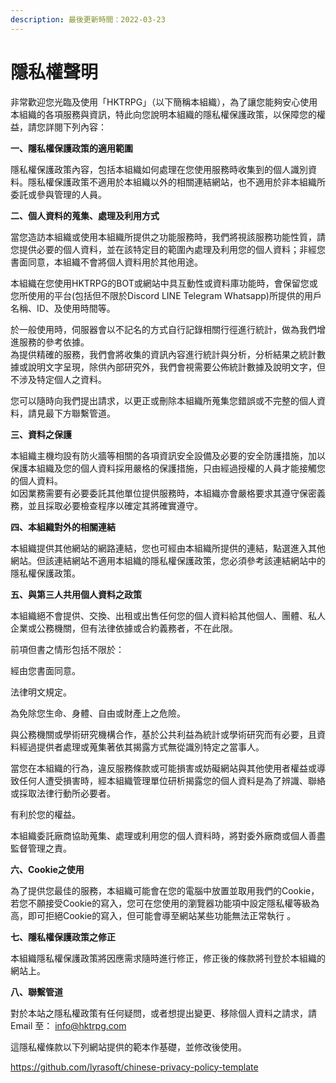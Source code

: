 ```yaml
---
description: 最後更新時間：2022-03-23
---
```


# 隱私權聲明

非常歡迎您光臨及使用「HKTRPG」（以下簡稱本組織），為了讓您能夠安心使用本組織的各項服務與資訊，特此向您說明本組織的隱私權保護政策，以保障您的權益，請您詳閱下列內容：

**一、隱私權保護政策的適用範圍**&#x20;

隱私權保護政策內容，包括本組織如何處理在您使用服務時收集到的個人識別資料。隱私權保護政策不適用於本組織以外的相關連結網站，也不適用於非本組織所委託或參與管理的人員。

**二、個人資料的蒐集、處理及利用方式**&#x20;

當您造訪本組織或使用本組織所提供之功能服務時，我們將視該服務功能性質，請您提供必要的個人資料，並在該特定目的範圍內處理及利用您的個人資料；非經您書面同意，本組織不會將個人資料用於其他用途。&#x20;

本組織在您使用HKTRPG的BOT或網站中具互動性或資料庫功能時，會保留您或您所使用的平台(包括但不限於Discord LINE Telegram Whatsapp)所提供的用戶名稱、ID、及使用時間等。&#x20;

於一般使用時，伺服器會以不記名的方式自行記錄相關行徑進行統計，做為我們增進服務的參考依據。 \
為提供精確的服務，我們會將收集的資訊內容進行統計與分析，分析結果之統計數據或說明文字呈現，除供內部研究外，我們會視需要公佈統計數據及說明文字，但不涉及特定個人之資料。&#x20;

您可以隨時向我們提出請求，以更正或刪除本組織所蒐集您錯誤或不完整的個人資料，請見最下方聯繫管道。

**三、資料之保護**&#x20;

本組織主機均設有防火牆等相關的各項資訊安全設備及必要的安全防護措施，加以保護本組織及您的個人資料採用嚴格的保護措施，只由經過授權的人員才能接觸您的個人資料。\
如因業務需要有必要委託其他單位提供服務時，本組織亦會嚴格要求其遵守保密義務，並且採取必要檢查程序以確定其將確實遵守。&#x20;

**四、本組織對外的相關連結**&#x20;

本組織提供其他網站的網路連結，您也可經由本組織所提供的連結，點選進入其他網站。但該連結網站不適用本組織的隱私權保護政策，您必須參考該連結網站中的隱私權保護政策。

**五、與第三人共用個人資料之政策**&#x20;

本組織絕不會提供、交換、出租或出售任何您的個人資料給其他個人、團體、私人企業或公務機關，但有法律依據或合約義務者，不在此限。

前項但書之情形包括不限於：

經由您書面同意。

法律明文規定。&#x20;

為免除您生命、身體、自由或財產上之危險。&#x20;

與公務機關或學術研究機構合作，基於公共利益為統計或學術研究而有必要，且資料經過提供者處理或蒐集著依其揭露方式無從識別特定之當事人。

當您在本組織的行為，違反服務條款或可能損害或妨礙網站與其他使用者權益或導致任何人遭受損害時，經本組織管理單位研析揭露您的個人資料是為了辨識、聯絡或採取法律行動所必要者。&#x20;

有利於您的權益。

&#x20;本組織委託廠商協助蒐集、處理或利用您的個人資料時，將對委外廠商或個人善盡監督管理之責。

**六、Cookie之使用**&#x20;

為了提供您最佳的服務，本組織可能會在您的電腦中放置並取用我們的Cookie，若您不願接受Cookie的寫入，您可在您使用的瀏覽器功能項中設定隱私權等級為高，即可拒絕Cookie的寫入，但可能會導至網站某些功能無法正常執行 。

**七、隱私權保護政策之修正**

本組織隱私權保護政策將因應需求隨時進行修正，修正後的條款將刊登於本組織的網站上。

**八、聯繫管道**&#x20;

對於本站之隱私權政策有任何疑問，或者想提出變更、移除個人資料之請求，請 Email 至： info@hktrpg.com



這隱私權條款以下列網站提供的範本作基礎，並修改後使用。&#x20;

https://github.com/lyrasoft/chinese-privacy-policy-template
